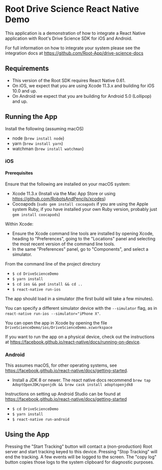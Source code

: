 # Root Drive Science React Native Demo

This application is a demonstration of how to integrate a React Native
application with Root's Drive Science SDK for iOS and Android.

For full information on how to integrate your system please see the
integration docs at <https://github.com/Root-App/drive-science-docs>

## Requirements

* This version of the Root SDK requires React Native 0.61.
* On iOS, we expect that you are using Xcode 11.3.x and building for
  iOS 10.0 and up.
* On Android we expect that you are building for Android 5.0
  (Lollipop) and up.

## Running the App

Install the following (assuming macOS)

* node (`brew install node`)
* yarn (`brew install yarn`)
* watchman (`brew install watchman`)

### iOS

#### Prerequisites

Ensure that the following are installed on your macOS system:

* Xcode 11.3.x
  (Install via the Mac App Store or using <https://github.com/RobotsAndPencils/xcodes>)
* Cocoapods
  (`sudo gem install cocoapods` if you are using the Apple system Ruby,
  if you have installed your own Ruby version, probably just
  `gem install coocapods`)

Within Xcode:

* Ensure the Xcode command line tools are installed by opening Xcode, heading
  to "Preferences", going to the "Locations" panel and selecting the most
  recent version of the command line tools.
* In the same "Preferences" panel, go to "Components", and select a simulator.

From the command line of the project directory

* `$ cd DriveScienceDemo`
* `$ yarn install`
* `$ cd ios && pod install && cd ..`
* `$ react-native run-ios`

The app should load in a simulator (the first build will take a few minutes).

You can specify a different simulator device with the `--simulator` flag, as
in `react-native run-ios --simulator="iPhone X"`.

You can open the app in Xcode by opening the file
`DriveScienceDemo/ios/DriveScienceDemo.xcworkspace`

If you want to run the app on a physical device, check out the instructions at
<https://facebook.github.io/react-native/docs/running-on-device>.

### Android

This assumes macOS, for other operating systems, see
<https://facebook.github.io/react-native/docs/getting-started>.

* Install a JDK 8 or newer. The react native docs recommend
  `brew tap AdoptOpenJDK/openjdk && brew cask install adoptopenjdk8`

Instructions on setting up Android Studio can be found at
<https://facebook.github.io/react-native/docs/getting-started>

* `$ cd DriveScienceDemo`
* `$ yarn install`
* `$ react-native run-android`

## Using the App

Pressing the "Start Tracking" button will contact a (non-production) Root
server and start tracking keyed to this device. Pressing "Stop Tracking" will
end the tracking. A few events will be logged to the screen. The "copy log"
button copies those logs to the system clipboard for diagnostic purposes.
